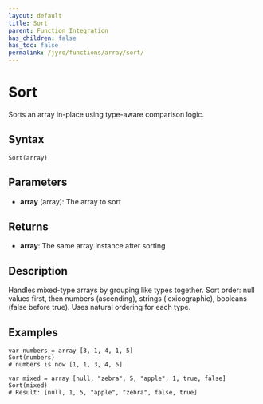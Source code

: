 ```yaml
---
layout: default
title: Sort
parent: Function Integration
has_children: false
has_toc: false
permalink: /jyro/functions/array/sort/
---
```


# Sort

Sorts an array in-place using type-aware comparison logic.

## Syntax

```jyro
Sort(array)
```

## Parameters

- **array** (array): The array to sort

## Returns

- **array**: The same array instance after sorting

## Description

Handles mixed-type arrays by grouping like types together. Sort order: null values first, then numbers (ascending), strings (lexicographic), booleans (false before true). Uses natural ordering for each type.

## Examples

```jyro
var numbers = array [3, 1, 4, 1, 5]
Sort(numbers)
# numbers is now [1, 1, 3, 4, 5]
```

```jyro
var mixed = array [null, "zebra", 5, "apple", 1, true, false]
Sort(mixed)
# Result: [null, 1, 5, "apple", "zebra", false, true]
```